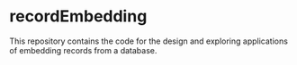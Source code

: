 # recordEmbedding
This repository contains the code for the design and exploring applications of embedding records from a database.
